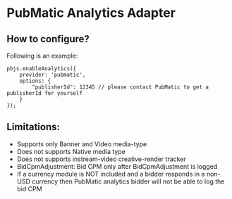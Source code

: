 # PubMatic Analytics Adapter

## How to configure?
Following is an example:
```
pbjs.enableAnalytics({
    provider: 'pubmatic',
    options: {
        "publisherId": 12345 // please contact PubMatic to get a publisherId for yourself
    }
});
```

## Limitations:
- Supports only Banner and Video media-type
- Does not supports Native media type
- Does not supports instream-video creative-render tracker
- BidCpmAdjustment: Bid CPM only after BidCpmAdjustment is logged
- If a currency module is NOT included and a bidder responds in a non-USD currency then PubMatic analytics bidder will not be able to log the bid CPM